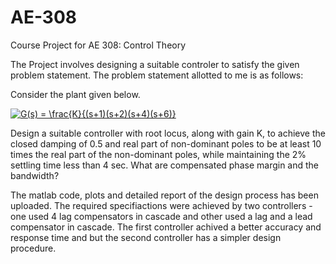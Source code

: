 # AE-308
Course Project for AE 308: Control Theory

The Project involves designing a suitable controler to satisfy the given problem statement. The problem statement allotted to me is as follows: 

Consider the plant given below.

<a href="https://www.codecogs.com/eqnedit.php?latex=G(s)&space;=&space;\frac{K}{(s&plus;1)(s&plus;2)(s&plus;4)(s&plus;6)}" target="_blank"><img src="https://latex.codecogs.com/gif.latex?G(s)&space;=&space;\frac{K}{(s&plus;1)(s&plus;2)(s&plus;4)(s&plus;6)}" title="G(s) = \frac{K}{(s+1)(s+2)(s+4)(s+6)}" /></a>

Design a suitable controller with root locus, along with gain K, to achieve the closed damping of 0.5 and real
part of non-dominant poles to be at least 10 times the real part of the non-dominant poles, while maintaining
the 2% settling time less than 4 sec. What are compensated phase margin and the bandwidth?

The matlab code, plots and detailed report of the design process has been uploaded. The required specifiactions were achieved by two controllers - one used 4 lag compensators in cascade and other used a lag and a lead compensator in cascade. The first controller achived a better accuracy and response time and but the second controller has a simpler design procedure.
